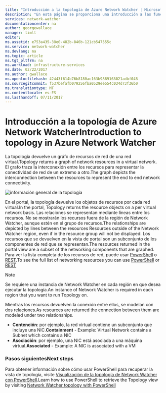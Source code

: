 ```yaml
---
title: "Introducción a la topología de Azure Network Watcher | Microsoft Docs"
description: "En esta página se proporciona una introducción a las funcionalidades de la topología de Network Watcher."
services: network-watcher
documentationcenter: na
author: georgewallace
manager: timlt
editor: 
ms.assetid: e753a435-38e0-482b-846b-121cb547555c
ms.service: network-watcher
ms.devlang: na
ms.topic: article
ms.tgt_pltfrm: na
ms.workload: infrastructure-services
ms.date: 02/22/2017
ms.author: gwallace
ms.openlocfilehash: 42443f614b76b8180ac163b9889163021adbf048
ms.sourcegitcommit: f537befafb079256fba0529ee554c034d73f36b0
ms.translationtype: MT
ms.contentlocale: es-ES
ms.lasthandoff: 07/11/2017
---
```

# <a name="introduction-to-topology-in-azure-network-watcher"></a><span data-ttu-id="df90a-103">Introducción a la topología de Azure Network Watcher</span><span class="sxs-lookup"><span data-stu-id="df90a-103">Introduction to topology in Azure Network Watcher</span></span>

<span data-ttu-id="df90a-104">La topología devuelve un gráfo de recursos de red de una red virtual.</span><span class="sxs-lookup"><span data-stu-id="df90a-104">Topology returns a graph of network resources in a virtual network.</span></span> <span data-ttu-id="df90a-105">El grafo traza la interconexión entre los recursos para representar la conectividad de red de un extremo a otro.</span><span class="sxs-lookup"><span data-stu-id="df90a-105">The graph depicts the interconnection between the resources to represent the end to end network connectivity.</span></span>

![información general de la topología][1]

<span data-ttu-id="df90a-107">En el portal, la topología devuelve los objetos de recursos por cada red virtual.</span><span class="sxs-lookup"><span data-stu-id="df90a-107">In the portal, Topology returns the resource objects on a per virtual network basis.</span></span> <span data-ttu-id="df90a-108">Las relaciones se representan mediante líneas entre los recursos. No se mostrarán los recursos fuera de la región de Network Watcher, aunque estén en el grupo de recursos.</span><span class="sxs-lookup"><span data-stu-id="df90a-108">The relationships are depicted by lines between the resources Resources outside of the Network Watcher region, even if in the resource group will not be displayed.</span></span> <span data-ttu-id="df90a-109">Los recursos que se devuelven en la vista de portal son un subconjunto de los componentes de red que se representan.</span><span class="sxs-lookup"><span data-stu-id="df90a-109">The resources returned in the portal view are a subset of the networking components that are graphed.</span></span> <span data-ttu-id="df90a-110">Para ver la lista completa de los recursos de red, puede usar [PowerShell](network-watcher-topology-powershell.md) o [REST](network-watcher-topology-rest.md).</span><span class="sxs-lookup"><span data-stu-id="df90a-110">To see the full list of networking resources you can use [PowerShell](network-watcher-topology-powershell.md) or [REST](network-watcher-topology-rest.md)</span></span>

> [!NOTE]
> <span data-ttu-id="df90a-111">Se requiere una instancia de Network Watcher en cada región en que desea ejecutar la topología.</span><span class="sxs-lookup"><span data-stu-id="df90a-111">An instance of Network Watcher is required in each region that you want to run Topology on.</span></span>

<span data-ttu-id="df90a-112">Mientras los recursos devuelven la conexión entre ellos, se modelan con dos relaciones.</span><span class="sxs-lookup"><span data-stu-id="df90a-112">As resources are returned the connection between them are modeled under two relationships.</span></span>

- <span data-ttu-id="df90a-113">**Contención**: por ejemplo, la red virtual contiene un subconjunto que incluye una NIC.</span><span class="sxs-lookup"><span data-stu-id="df90a-113">**Containment** - Example: Virtual Network contains a Subnet which contains a NIC</span></span>
- <span data-ttu-id="df90a-114">**Asociación**: por ejemplo, una NIC está asociada a una máquina virtual.</span><span class="sxs-lookup"><span data-stu-id="df90a-114">**Associated** - Example: A NIC is associated with a VM</span></span>

### <a name="next-steps"></a><span data-ttu-id="df90a-115">Pasos siguientes</span><span class="sxs-lookup"><span data-stu-id="df90a-115">Next steps</span></span>

<span data-ttu-id="df90a-116">Para obtener información sobre cómo usar PowerShell para recuperar la vista de topología, visite [Visualización de la topología de Network Watcher con PowerShell](network-watcher-topology-powershell.md).</span><span class="sxs-lookup"><span data-stu-id="df90a-116">Learn how to use PowerShell to retrieve the Topology view by visiting [Network Watcher topology with PowerShell](network-watcher-topology-powershell.md)</span></span>

<!--Image references-->

[1]: ./media/network-watcher-topology-overview/topology.png
